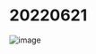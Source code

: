 <h1>20220621</h1>

![image](https://user-images.githubusercontent.com/88661435/174814090-7530367f-7d88-4c1a-8d8a-b76bdf8cc9c6.png)
